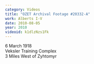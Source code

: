 ```yaml
---
category: Videos
title: "OZET Archival Footage #20332-A"
work: Alberts I-V
date: 2010-08-05
year: 2010
videoid: k1dlzNzs1Fk
---
```


6 March 1918<br>Veksler Training Complex<br>3 Miles West of Zyhtomyr
